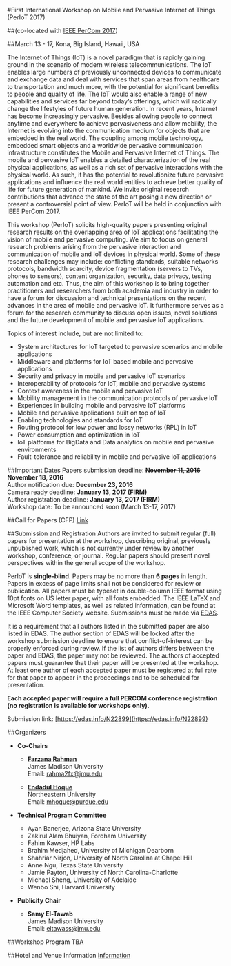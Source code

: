 #<a name="top"></a>First International Workshop on Mobile and Pervasive Internet of Things (PerIoT 2017)

##<a name="dummy"></a>(co-located with [IEEE PerCom 2017](http://www.percom.org/))  

##<a name="dummy2"></a>March 13 - 17, Kona, Big Island, Hawaii, USA


The Internet of Things (IoT) is a novel paradigm that is rapidly gaining ground in the scenario of modern wireless telecommunications. The IoT enables large numbers of previously unconnected devices to communicate and exchange data and deal with services that span areas from healthcare to transportation and much more, with the potential for significant benefits to people and quality of life. The IoT would also enable a range of new capabilities and services far beyond today’s offerings, which will radically change the lifestyles of future human generation. In recent years, Internet has become increasingly pervasive. Besides allowing people to connect anytime and everywhere to achieve pervasiveness and allow mobility, the Internet is evolving into the communication medium for objects that are embedded in the real world. The coupling among mobile technology, embedded smart objects and a worldwide pervasive communication infrastructure constitutes the Mobile and Pervasive Internet of Things. The mobile and pervasive IoT enables a detailed characterization of the real physical applications, as well as a rich set of pervasive interactions with the physical world. As such, it has the potential to revolutionize future pervasive applications and influence the real world entities to achieve better quality of life for future generation of mankind. We invite original research contributions that advance the state of the art posing a new direction or present a controversial point of view. PerIoT will be held in conjunction with IEEE PerCom 2017.

This workshop (PerIoT) solicits high-quality papers presenting original research results on the overlapping area of IoT applications facilitating the vision of mobile and pervasive computing. We aim to focus on general research problems arising from the pervasive interaction and communication of mobile and IoT devices in physical world. Some of these research challenges may include: conflicting standards, suitable networks protocols, bandwidth scarcity, device fragmentation (servers to TVs, phones to sensors), content organization, security, data privacy, testing automation and etc.  Thus, the aim of this workshop is to bring together practitioners and researchers from both academia and industry in order to have a forum for discussion and technical presentations on the recent advances in the area of mobile and pervasive IoT. It furthermore serves as a forum for the research community to discuss open issues, novel solutions and the future development of mobile and pervasive IoT applications.


Topics of interest include, but are not limited to:

  - System architectures for IoT targeted to pervasive scenarios and mobile applications
  - Middleware and platforms for IoT based mobile and pervasive applications
  - Security and privacy in mobile and pervasive IoT scenarios
  - Interoperability of protocols for IoT, mobile and pervasive systems
  - Context awareness in the mobile and pervasive IoT
  - Mobility management in the communication protocols of pervasive IoT
  - Experiences in building mobile and pervasive IoT platforms
  - Mobile and pervasive applications built on top of IoT
  - Enabling technologies and standards for IoT
  - Routing protocol for low power and lossy networks (RPL) in IoT
  - Power consumption and optimization in IoT
  - IoT platforms for BigData and Data analytics on mobile and pervasive environments
  - Fault-tolerance and reliability in mobile and pervasive IoT applications


##Important Dates
  Papers submission deadline: **<strike>November 11, 2016</strike>
  November 18, 2016** <!--(<font color="red">**Final extension**</font>)**-->  
  Author notification due: **December 23, 2016**   
  Camera ready deadline: **January 13, 2017 (FIRM)**   
  Author registration deadline: **January 13, 2017 (FIRM)**   
  Workshop date: To be announced soon (March 13-17, 2017)

##Call for Papers (CFP)
  [Link](#)


##Submission and Registration
Authors are invited to submit regular (full) papers for presentation at the workshop, describing original, previously unpublished work, which is not currently under review by another workshop, conference, or journal. Regular papers should present novel perspectives within the general scope of the workshop.

PerIoT is **single-blind**. Papers may be no more than **6 pages** in length. Papers in excess of page limits shall not be considered for review or publication. All papers must be typeset in double-column IEEE format using 10pt fonts on US letter paper, with all fonts embedded. The IEEE LaTeX and Microsoft Word templates, as well as related information, can be found at the IEEE Computer Society website. Submissions must be made via [EDAS](https://edas.info/N22899).

It is a requirement that all authors listed in the submitted paper are also listed in EDAS. The author section of EDAS will be locked after the workshop submission deadline to ensure that conflict-of-interest can be properly enforced during review. If the list of authors differs between the paper and EDAS, the paper may not be reviewed. The authors of accepted papers must guarantee that their paper will be presented at the workshop. At least one author of each accepted paper must be registered at full rate for that paper to appear in the proceedings and to be scheduled for presentation.

**Each accepted paper will require a full PERCOM conference registration (no registration is available for workshops only).**

Submission link: [https://edas.info/N22899](https://edas.info/N22899)

##Organizers

  - **Co-Chairs**

    - [**Farzana Rahman**](https://w3.cs.jmu.edu/rahma2fx)  
    James Madison University  
    Email: rahma2fx@jmu.edu

    - [**Endadul Hoque**](https://endadul.github.io)  
    Northeastern University  
    Email: mhoque@purdue.edu

  - **Technical Program Committee**

    - Ayan Banerjee, Arizona State University
    - Zakirul Alam Bhuiyan, Fordham University
    - Fahim Kawser, HP Labs
    - Brahim Medjahed, University of Michigan Dearborn
    - Shahriar Nirjon, University of North Carolina at Chapel Hill
    - Anne Ngu, Texas State University
    - Jamie Payton, University of North Carolina-Charlotte
    - Michael Sheng, University of Adelaide
    - Wenbo Shi, Harvard University



  - **Publicity Chair**
    - **Samy El-Tawab**  
    James Madison University  
    Email: eltawass@jmu.edu

##Workshop Program
TBA

##Hotel and Venue Information
[Information](http://www.percom.org/node/8)
